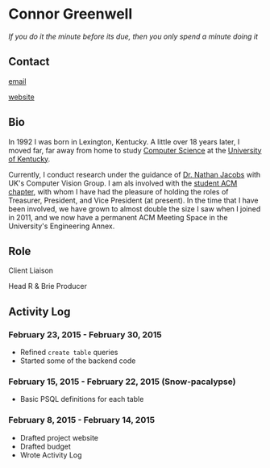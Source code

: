 Connor Greenwell
================

*If you do it the minute before its due, then you only spend a minute
doing it*

Contact
-------

[email](mailto:cgree3@gmail.com)

[website](connorgreenwell.com)

Bio
---

In 1992 I was born in Lexington, Kentucky. A little over 18 years
later, I moved far, far away from home to study [Computer
Science](http://cs.uky.edu "CS Dept.") at the [University of
Kentucky](http://uky.edu "UK").

Currently, I conduct research under the guidance of [Dr. Nathan
Jacobs](http://cs.uky.edu/~jacobs "Dr. Jacobs") with UK's Computer
Vision Group.
I am als involved with the [student ACM chapter](http://uk.acm.org "ACM"),
with whom I have had the pleasure of holding the roles of Treasurer,
President, and Vice President (at present). In the time that I have
been involved, we have grown to almost double the size I saw when I
joined in 2011, and we now have a permanent ACM Meeting Space in the
University's Engineering Annex.

Role
----

Client Liaison

Head R & Brie Producer

Activity Log
------------

### February 23, 2015 - February 30, 2015

- Refined `create table` queries
- Started some of the backend code

### February 15, 2015 - February 22, 2015 (Snow-pacalypse)

- Basic PSQL definitions for each table

### February 8, 2015 - February 14, 2015

- Drafted project website
- Drafted budget
- Wrote Activity Log
